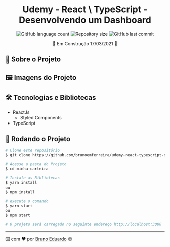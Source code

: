 <!-- ************************************* Título ********************************************* -->
<h1 align="center">Udemy - React \ TypeScript - Desenvolvendo um Dashboard</h1>

<!-- ************************************* Baadges ********************************************* -->
<p align="center">
  <img alt="GitHub language count" src="https://img.shields.io/github/languages/count/brunoemferreira/udemy-react-typescript-desenvolvendo-um-dashboard?color=%2304D361">
  <img alt="Repository size" src="https://img.shields.io/github/repo-size/brunoemferreira/udemy-react-typescript-desenvolvendo-um-dashboard">
  <img alt="GitHub last commit" src="https://img.shields.io/github/last-commit/brunoemferreira/udemy-react-typescript-desenvolvendo-um-dashboard">
</p>

<p align="center" > 🚧 Em Construção 17/03/2021 🚧 </p> 


## 🚀 Sobre o Projeto

## 🖼️ Imagens do Projeto

## 🛠️ Tecnologias e Bibliotecas 

* ReactJs
  * Styled Components
* TypeScript


## 🎲 Rodando o Projeto
```bash
# Clone este repositório
$ git clone https://github.com/brunoemferreira/udemy-react-typescript-desenvolvendo-um-dashboard.git

# Acesse a pasta do Projeto
$ cd minha-carteira

# Instale as Bibliotecas
$ yarn install
ou
$ npm install

# execute o comando
$ yarn start
ou
$ npm start

# O projeto será carregado no seguinte endereço http://localhost:3000

```
---
⌨️ com ❤️ por [Bruno Eduardo](https://gist.github.com/brunoemferreira) 😊
